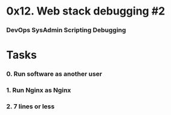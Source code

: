 # 0x12. Web stack debugging #2
### DevOps SysAdmin Scripting Debugging

# Tasks
### 0. Run software as another user
### 1. Run Nginx as Nginx
### 2. 7 lines or less
